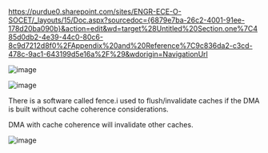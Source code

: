 https://purdue0.sharepoint.com/sites/ENGR-ECE-O-SOCET/_layouts/15/Doc.aspx?sourcedoc={6879e7ba-26c2-4001-91ee-178d20ba090b}&action=edit&wd=target%28Untitled%20Section.one%7C485d0db2-4e39-44c0-80c6-8c9d7212d8f0%2FAppendix%20and%20Reference%7C9c836da2-c3cd-478c-9ac1-643199d5e16a%2F%29&wdorigin=NavigationUrl

![image](https://github.com/user-attachments/assets/02e28a13-24f2-4995-93ac-91a466fdc6d6)

![image](https://github.com/user-attachments/assets/37fa2a42-4689-4ede-acb8-7ddb3a420593)

There is a software called fence.i used to flush/invalidate caches if the DMA is built without cache coherence considerations.

DMA with cache coherence will invalidate other caches.

![image](https://github.com/user-attachments/assets/eddd5b33-f136-4cf4-894c-48d4c322d98e)
